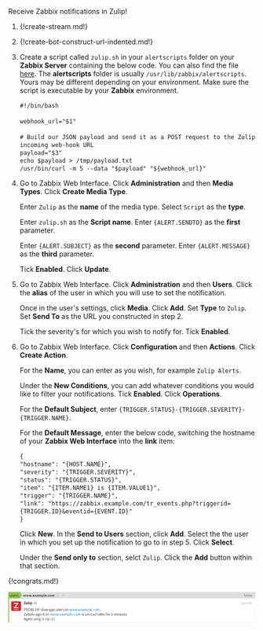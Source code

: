 Receive Zabbix notifications in Zulip!

1.  {!create-stream.md!}

2.  {!create-bot-construct-url-indented.md!}

3.  Create a script called `zulip.sh` in your `alertscripts` folder on your **Zabbix Server** containing
    the below code. You can also find the file [here]("https://github.com/adambirds/zabbix-to-zulip-script").
    The **alertscripts** folder is usually `/usr/lib/zabbix/alertscripts`.
    Yours may be different depending on your environment. Make sure the script is executable by your
    **Zabbix** environment.

        #!/bin/bash

        webhook_url="$1"

        # Build our JSON payload and send it as a POST request to the Zulip incoming web-hook URL
        payload="$3"
        echo $payload > /tmp/payload.txt
        /usr/bin/curl -m 5 --data "$payload" "${webhook_url}"

4.  Go to Zabbix Web Interface. Click **Administration** and then **Media Types**. Click **Create Media Type**.

    Enter `Zulip` as the **name** of the media type. Select `Script` as the **type**.

    Enter `zulip.sh` as the **Script name**. Enter `{ALERT.SENDTO}` as the **first** parameter.

    Enter `{ALERT.SUBJECT}` as the **second** parameter. Enter `{ALERT.MESSAGE}` as the **third** parameter.

    Tick **Enabled**. Click **Update**.

5.  Go to Zabbix Web Interface. Click **Administration** and then **Users**.
    Click the **alias** of the user in which you will use to set the notification.

    Once in the user's settings, click **Media**. Click **Add**. Set **Type** to `Zulip`.
    Set **Send To** as the URL you constructed in step 2.

    Tick the severity's for which you wish to notify for. Tick **Enabled**.

6.  Go to Zabbix Web Interface. Click **Configuration** and then **Actions**.
    Click **Create Action**.

    For the **Name**, you can enter as you wish, for example `Zulip Alerts`.

    Under the **New Conditions**, you can add whatever conditions you would like to filter your notifications.
    Tick **Enabled**. Click **Operations**.

    For the **Default Subject**, enter `{TRIGGER.STATUS}-{TRIGGER.SEVERITY}-{TRIGGER.NAME}`.

    For the **Default Message**, enter the below code, switching the hostname of your
    **Zabbix Web Interface** into the **link** item:

        {
        "hostname": "{HOST.NAME}",
        "severity": "{TRIGGER.SEVERITY}",
        "status": "{TRIGGER.STATUS}",
        "item": "{ITEM.NAME1} is {ITEM.VALUE1}",
        "trigger": "{TRIGGER.NAME}",
        "link": "https://zabbix.example.com/tr_events.php?triggerid={TRIGGER.ID}&eventid={EVENT.ID}"
        }

    Click **New**. In the **Send to Users** section, click **Add**. Select the the user in which you
    set up the notification to go to in step 5. Click **Select**.

    Under the **Send only to** section, selct `Zulip`. Click the **Add** button within that section.

{!congrats.md!}

![](/static/images/integrations/zabbix/001.png)
